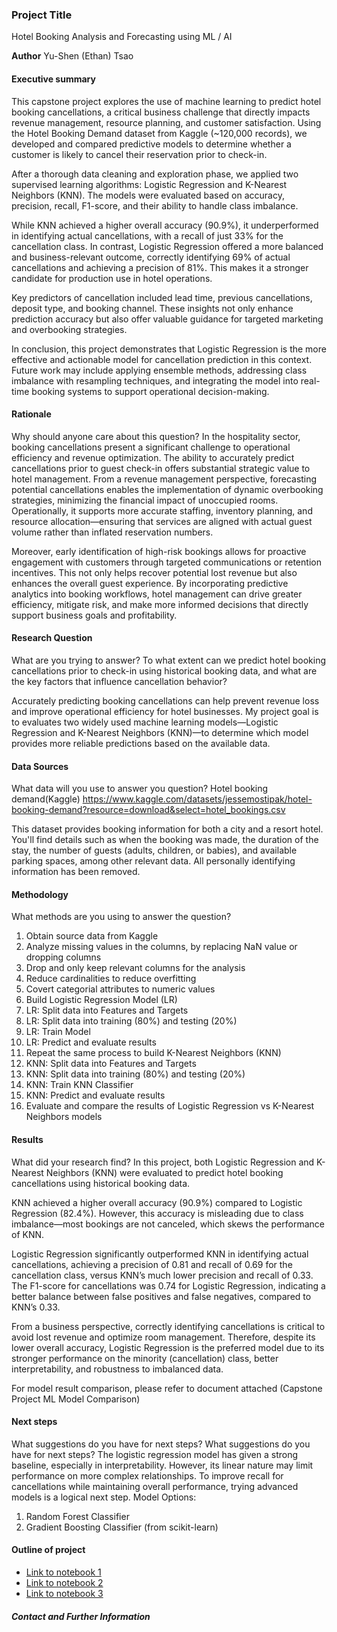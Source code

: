 ### Project Title
Hotel Booking Analysis and Forecasting using ML / AI

**Author**
Yu-Shen (Ethan) Tsao

#### Executive summary
This capstone project explores the use of machine learning to predict hotel booking cancellations, a critical business challenge that directly impacts revenue management, resource planning, and customer satisfaction. Using the Hotel Booking Demand dataset from Kaggle (~120,000 records), we developed and compared predictive models to determine whether a customer is likely to cancel their reservation prior to check-in.

After a thorough data cleaning and exploration phase, we applied two supervised learning algorithms: Logistic Regression and K-Nearest Neighbors (KNN). The models were evaluated based on accuracy, precision, recall, F1-score, and their ability to handle class imbalance.

While KNN achieved a higher overall accuracy (90.9%), it underperformed in identifying actual cancellations, with a recall of just 33% for the cancellation class. In contrast, Logistic Regression offered a more balanced and business-relevant outcome, correctly identifying 69% of actual cancellations and achieving a precision of 81%. This makes it a stronger candidate for production use in hotel operations.

Key predictors of cancellation included lead time, previous cancellations, deposit type, and booking channel. These insights not only enhance prediction accuracy but also offer valuable guidance for targeted marketing and overbooking strategies.

In conclusion, this project demonstrates that Logistic Regression is the more effective and actionable model for cancellation prediction in this context. Future work may include applying ensemble methods, addressing class imbalance with resampling techniques, and integrating the model into real-time booking systems to support operational decision-making.

#### Rationale
Why should anyone care about this question?
In the hospitality sector, booking cancellations present a significant challenge to operational efficiency and revenue optimization. The ability to accurately predict cancellations prior to guest check-in offers substantial strategic value to hotel management.
From a revenue management perspective, forecasting potential cancellations enables the implementation of dynamic overbooking strategies, minimizing the financial impact of unoccupied rooms. Operationally, it supports more accurate staffing, inventory planning, and resource allocation—ensuring that services are aligned with actual guest volume rather than inflated reservation numbers.

Moreover, early identification of high-risk bookings allows for proactive engagement with customers through targeted communications or retention incentives. This not only helps recover potential lost revenue but also enhances the overall guest experience.
By incorporating predictive analytics into booking workflows, hotel management can drive greater efficiency, mitigate risk, and make more informed decisions that directly support business goals and profitability.

#### Research Question
What are you trying to answer?
To what extent can we predict hotel booking cancellations prior to check-in using historical booking data, and what are the key factors that influence cancellation behavior?

Accurately predicting booking cancellations can help prevent revenue loss and improve operational efficiency for hotel businesses. My project goal is to evaluates two widely used machine learning models—Logistic Regression and K-Nearest Neighbors (KNN)—to determine which model provides more reliable predictions based on the available data.

#### Data Sources
What data will you use to answer you question?
Hotel booking demand(Kaggle)
https://www.kaggle.com/datasets/jessemostipak/hotel-booking-demand?resource=download&select=hotel_bookings.csv

This dataset provides booking information for both a city and a resort hotel. You'll find details such as when the booking was made, the duration of the stay, the number of guests (adults, children, or babies), and available parking spaces, among other relevant data. All personally identifying information has been removed.


#### Methodology
What methods are you using to answer the question?
1.	Obtain source data from Kaggle
2.	Analyze missing values in the columns, by replacing NaN value or dropping columns
3.	Drop and only keep relevant columns for the analysis
4.	Reduce cardinalities to reduce overfitting
5.	Covert categorial attributes to numeric values 
6.	Build Logistic Regression Model (LR)
7.	LR: Split data into Features and Targets
8.	LR: Split data into training (80%) and testing (20%)
9.	LR: Train Model
10.	LR: Predict and evaluate results
11.	Repeat the same process to build K-Nearest Neighbors (KNN)
12.	KNN: Split data into Features and Targets
13.	KNN: Split data into training (80%) and testing (20%)
14.	KNN: Train KNN Classifier
15.	KNN: Predict and evaluate results
16.	Evaluate and compare the results of Logistic Regression vs K-Nearest Neighbors models


#### Results
What did your research find?
In this project, both Logistic Regression and K-Nearest Neighbors (KNN) were evaluated to predict hotel booking cancellations using historical booking data.

KNN achieved a higher overall accuracy (90.9%) compared to Logistic Regression (82.4%). However, this accuracy is misleading due to class imbalance—most bookings are not canceled, which skews the performance of KNN.

Logistic Regression significantly outperformed KNN in identifying actual cancellations, achieving a precision of 0.81 and recall of 0.69 for the cancellation class, versus KNN’s much lower precision and recall of 0.33. The F1-score for cancellations was 0.74 for Logistic Regression, indicating a better balance between false positives and false negatives, compared to KNN’s 0.33.

From a business perspective, correctly identifying cancellations is critical to avoid lost revenue and optimize room management. Therefore, despite its lower overall accuracy, Logistic Regression is the preferred model due to its stronger performance on the minority (cancellation) class, better interpretability, and robustness to imbalanced data.

For model result comparison, please refer to document attached (Capstone Project ML Model Comparison)

#### Next steps
What suggestions do you have for next steps?
What suggestions do you have for next steps?
The logistic regression model has given a strong baseline, especially in interpretability. However, its linear nature may limit performance on more complex relationships. To improve recall for cancellations while maintaining overall performance, trying advanced models is a logical next step.
Model Options:
1.	Random Forest Classifier
2.	Gradient Boosting Classifier (from scikit-learn)

#### Outline of project

- [Link to notebook 1]()
- [Link to notebook 2]()
- [Link to notebook 3]()


##### Contact and Further Information
